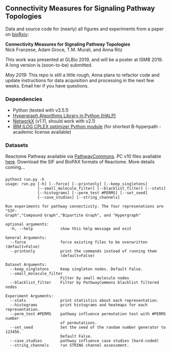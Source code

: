 ## Connectivity Measures for Signaling Pathway Topologies

Data and source code for (nearly) all figures and experiments from a paper on [bioRxiv](https://doi.org/10.1101/593913):

**Connectivity Measures for Signaling Pathway Topologies**  
Nick Franzese, Adam Groce, T.M. Murali, and Anna Ritz  

This work was presented at GLBio 2019, and will be a poster at ISMB 2019. A long version is (soon-to-be) submitted.

_May 2019:_ This repo is still a little rough, Anna plans to refactor code and update instructions for data acquisition and processing in the next few weeks. Email her if you have questions.

### Dependencies

- Python (tested with v3.5.1)
- [Hypergraph Algorithms Library in Python (HALP)](http://murali-group.github.io/halp/)
- [NetworkX](https://networkx.github.io/) (v1.11, should work with v2.1)
- [IBM ILOG CPLEX optimizer Python module](https://www.ibm.com/analytics/cplex-optimizer) (for shortest B-hyperpath - academic license available)

### Datasets

Reactome Pathway available via [PathwayCommons](http://www.pathwaycommons.org/).  PC v10 files available [here](http://www.pathwaycommons.org/archives/PC2/v10/).  Download the SIF and BioPAX formats of Reactome. More details coming...

### 
```
python3 run.py -h
usage: run.py [-h] [--force] [--printonly] [--keep_singletons]
              [--small_molecule_filter] [--blacklist_filter] [--stats]
              [--histograms] [--perm_test #PERMS] [--set_seed]
              [--case_studies] [--string_channels]

Run experiments for pathway connectivity. The four represenations are "SIF-
Graph","Compound Graph","Bipartite Graph", and "Hypergraph"

optional arguments:
  -h, --help            show this help message and exit

General Arguments:
  --force               force existing files to be overwritten (default=False)
  --printonly           print the commands instead of running them
                        (default=False)

Dataset Arguments:
  --keep_singletons     Keep singleton nodes. Default False.
  --small_molecule_filter
                        Filter by small molecule nodes
  --blacklist_filter    Filter by PathwayCommons blacklist filtered nodes

Experiment Arguments:
  --stats               print statistics about each representation.
  --histograms          print histograms and heatmaps for each representation.
  --perm_test #PERMS    pathway influence permutation test with #PERMS number
                        of permutations.
  --set_seed            Set the seed of the random number generator to 123456.
                        Default False.
  --case_studies        pathway influence case studies (hard-coded)
  --string_channels     run STRING channel assessment.
  ```

